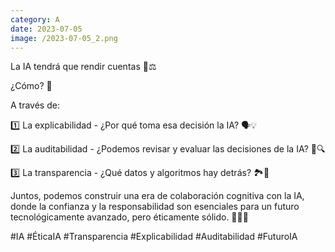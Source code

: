 ```yaml
--- 
category: A 
date: 2023-07-05 
image: /2023-07-05_2.png 
--- 
```


La IA tendrá que rendir cuentas 🤖⚖️

¿Cómo? 🧐

A través de:

1️⃣ La explicabilidad - ¿Por qué toma esa decisión la IA? 🗣️💡

2️⃣ La auditabilidad - ¿Podemos revisar y evaluar las decisiones de la IA? 🧐🔍

3️⃣ La transparencia - ¿Qué datos y algoritmos hay detrás? 🏞️🔮

Juntos, podemos construir una era de colaboración cognitiva con la IA, donde la confianza y la responsabilidad son esenciales para un futuro tecnológicamente avanzado, pero éticamente sólido. 💪🌐🚀

 #IA #ÉticaIA #Transparencia #Explicabilidad #Auditabilidad #FuturoIA